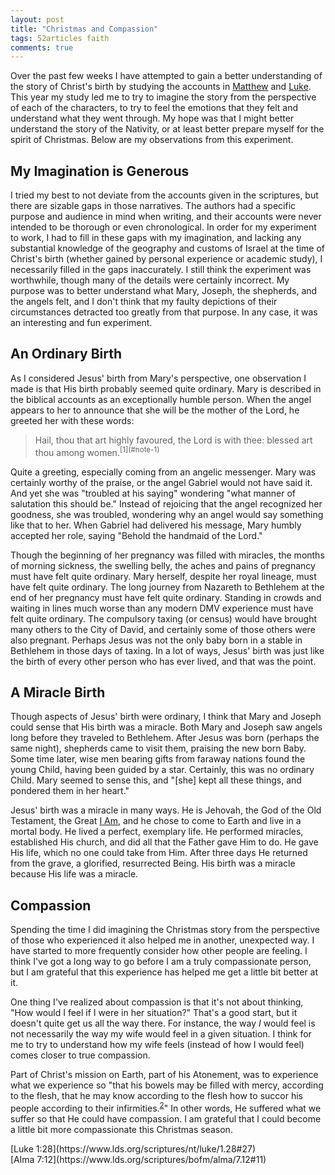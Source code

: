 ```yaml
---
layout: post
title: "Christmas and Compassion"
tags: 52articles faith
comments: true
---
```


Over the past few weeks I have attempted to gain a better understanding of the story of Christ's birth by studying the accounts in [Matthew](https://www.lds.org/scriptures/nt/matt/1.18-25?lang=eng#17) and [Luke](https://www.lds.org/scriptures/nt/luke/2?lang=eng). This year my study led me to try to imagine the story from the perspective of each of the characters, to try to feel the emotions that they felt and understand what they went through. My hope was that I might better understand the story of the Nativity, or at least better prepare myself for the spirit of Christmas. Below are my observations from this experiment.

## My Imagination is Generous

I tried my best to not deviate from the accounts given in the scriptures, but there are sizable gaps in those narratives. The authors had a specific purpose and audience in mind when writing, and their accounts were never intended to be thorough or even chronological. In order for my experiment to work, I had to fill in these gaps with my imagination, and lacking any substantial knowledge of the geography and customs of Israel at the time of Christ's birth (whether gained by personal experience or academic study), I necessarily filled in the gaps inaccurately. I still think the experiment was worthwhile, though many of the details were certainly incorrect. My purpose was to better understand what Mary, Joseph, the shepherds, and the angels felt, and I don't think that my faulty depictions of their circumstances detracted too greatly from that purpose. In any case, it was an interesting and fun experiment.

## An Ordinary Birth

As I considered Jesus' birth from Mary's perspective, one observation I made is that His birth probably seemed quite ordinary. Mary is described in the biblical accounts as an exceptionally humble person. When the angel appears to her to announce that she will be the mother of the Lord, he greeted her with these words:

<blockquote>Hail, thou that art highly favoured, the Lord is with thee: blessed art thou among women.<sup>[1](#note-1)</sup></blockquote>

Quite a greeting, especially coming from an angelic messenger. Mary was certainly worthy of the praise, or the angel Gabriel would not have said it. And yet she was "troubled at his saying" wondering "what manner of salutation this should be." Instead of rejoicing that the angel recognized her goodness, she was troubled, wondering why an angel would say something like that to her. When Gabriel had delivered his message, Mary humbly accepted her role, saying "Behold the handmaid of the Lord."

Though the beginning of her pregnancy was filled with miracles, the months of morning sickness, the swelling belly, the aches and pains of pregnancy must have felt quite ordinary. Mary herself, despite her royal lineage, must have felt quite ordinary. The long journey from Nazareth to Bethlehem at the end of her pregnancy must have felt quite ordinary. Standing in crowds and waiting in lines much worse than any modern DMV experience must have felt quite ordinary. The compulsory taxing (or census) would have brought many others to the City of David, and certainly some of those others were also pregnant. Perhaps Jesus was not the only baby born in a stable in Bethlehem in those days of taxing. In a lot of ways, Jesus' birth was just like the birth of every other person who has ever lived, and that was the point.

## A Miracle Birth

Though aspects of Jesus' birth were ordinary, I think that Mary and Joseph could sense that His birth was a miracle. Both Mary and Joseph saw angels long before they traveled to Bethlehem. After Jesus was born (perhaps the same night), shepherds came to visit them, praising the new born Baby. Some time later, wise men bearing gifts from faraway nations found the young Child, having been guided by a star. Certainly, this was no ordinary Child. Mary seemed to sense this, and "[she] kept all these things, and pondered them in her heart."

Jesus' birth was a miracle in many ways. He is Jehovah, the God of the Old Testament, the Great [I Am](https://www.lds.org/scriptures/nt/john/8.58?lang=eng#57), and he chose to come to Earth and live in a mortal body. He lived a perfect, exemplary life. He performed miracles, established His church, and did all that the Father gave Him to do. He gave His life, which no one could take from Him. After three days He returned from the grave, a glorified, resurrected Being. His birth was a miracle because His life was a miracle.

## Compassion

Spending the time I did imagining the Christmas story from the perspective of those who experienced it also helped me in another, unexpected way. I have started to more frequently consider how other people are feeling. I think I've got a long way to go before I am a truly compassionate person, but I am grateful that this experience has helped me get a little bit better at it.

One thing I've realized about compassion is that it's not about thinking, "How would I feel if I were in her situation?" That's a good start, but it doesn't quite get us all the way there. For instance, the way _I_ would feel is not necessarily the way my wife would feel in a given situation. I think for me to try to understand how my wife feels (instead of how I would feel) comes closer to true compassion.

Part of Christ's mission on Earth, part of his Atonement, was to experience what we experience so "that his bowels may be filled with mercy, according to the flesh, that he may know according to the flesh how to succor his people according to their infirmities.<sup>[2](#note-2)</sup>" In other words, He suffered what we suffer so that He could have compassion. I am grateful that I could become a little bit more compassionate this Christmas season.

<aside id="note-1">[Luke 1:28](https://www.lds.org/scriptures/nt/luke/1.28#27)</aside>
<aside id="note-2">[Alma 7:12](https://www.lds.org/scriptures/bofm/alma/7.12#11)</aside>
